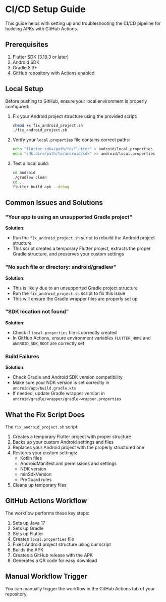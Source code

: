 # CI/CD Setup Guide

This guide helps with setting up and troubleshooting the CI/CD pipeline for building APKs with GitHub Actions.

## Prerequisites

1. Flutter SDK (3.19.3 or later)
2. Android SDK
3. Gradle 8.3+
4. GitHub repository with Actions enabled

## Local Setup

Before pushing to GitHub, ensure your local environment is properly configured:

1. Fix your Android project structure using the provided script:
   ```bash
   chmod +x fix_android_project.sh
   ./fix_android_project.sh
   ```

2. Verify your `local.properties` file contains correct paths:
   ```bash
   echo "flutter.sdk=/path/to/flutter" > android/local.properties
   echo "sdk.dir=/path/to/android/sdk" >> android/local.properties
   ```

3. Test a local build:
   ```bash
   cd android
   ./gradlew clean
   cd ..
   flutter build apk --debug
   ```

## Common Issues and Solutions

### "Your app is using an unsupported Gradle project"

**Solution:**
- Run the `fix_android_project.sh` script to rebuild the Android project structure
- This script creates a temporary Flutter project, extracts the proper Gradle structure, and preserves your custom settings

### "No such file or directory: android/gradlew"

**Solution:**
- This is likely due to an unsupported Gradle project structure
- Run the `fix_android_project.sh` script to fix this issue
- This will ensure the Gradle wrapper files are properly set up

### "SDK location not found"

**Solution:**
- Check if `local.properties` file is correctly created
- In GitHub Actions, ensure environment variables `FLUTTER_HOME` and `ANDROID_SDK_ROOT` are correctly set

### Build Failures

**Solution:**
- Check Gradle and Android SDK version compatibility
- Make sure your NDK version is set correctly in `android/app/build.gradle.kts`
- If needed, update Gradle wrapper version in `android/gradle/wrapper/gradle-wrapper.properties`

## What the Fix Script Does

The `fix_android_project.sh` script:

1. Creates a temporary Flutter project with proper structure
2. Backs up your custom Android settings and files
3. Replaces your Android project with the properly structured one
4. Restores your custom settings:
   - Kotlin files
   - AndroidManifest.xml permissions and settings
   - NDK version
   - minSdkVersion
   - ProGuard rules
5. Cleans up temporary files

## GitHub Actions Workflow

The workflow performs these key steps:
1. Sets up Java 17
2. Sets up Gradle
3. Sets up Flutter
4. Creates `local.properties` file
5. Fixes Android project structure using our script
6. Builds the APK
7. Creates a GitHub release with the APK
8. Generates a QR code for easy download

## Manual Workflow Trigger

You can manually trigger the workflow in the GitHub Actions tab of your repository. 